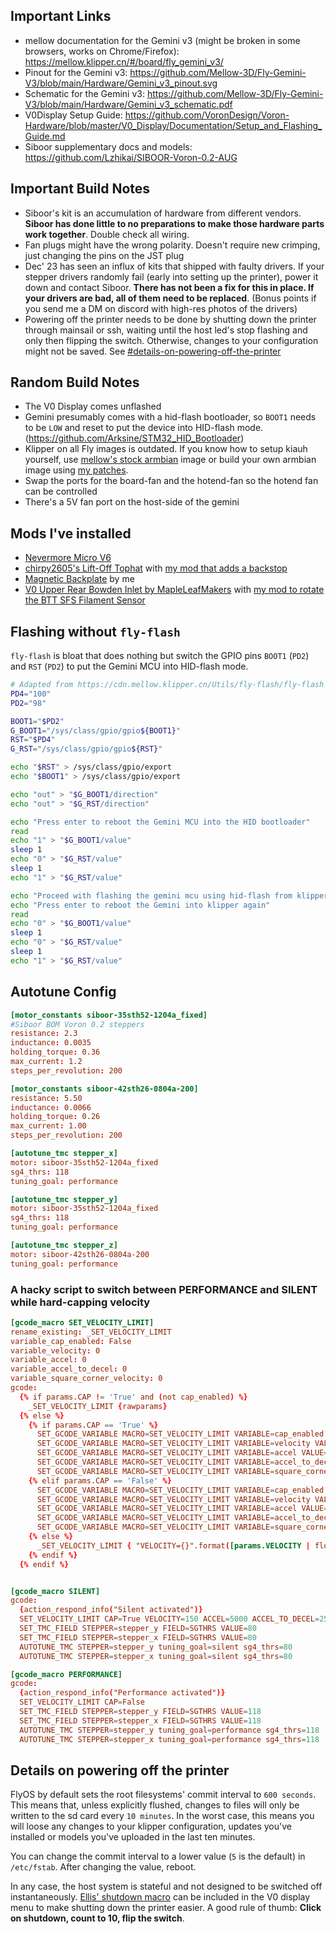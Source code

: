 ## Important Links

- mellow documentation for the Gemini v3 (might be broken in some browsers, works on Chrome/Firefox):  https://mellow.klipper.cn/#/board/fly_gemini_v3/ 
- Pinout for the Gemini v3: https://github.com/Mellow-3D/Fly-Gemini-V3/blob/main/Hardware/Gemini_v3_pinout.svg 
- Schematic for the Gemini v3: https://github.com/Mellow-3D/Fly-Gemini-V3/blob/main/Hardware/Gemini_v3_schematic.pdf
- V0Display Setup Guide: 
https://github.com/VoronDesign/Voron-Hardware/blob/master/V0_Display/Documentation/Setup_and_Flashing_Guide.md
- Siboor supplementary docs and models: 
https://github.com/Lzhikai/SIBOOR-Voron-0.2-AUG

## Important Build Notes

- Siboor's kit is an accumulation of hardware from different vendors. **Siboor has done little to no preparations to make those hardware parts work together**. Double check all wiring.
- Fan plugs might have the wrong polarity. Doesn't require new crimping, just changing the pins on the JST plug
- Dec' 23 has seen an influx of kits that shipped with faulty drivers. If your stepper drivers randomly fail (early into setting up the printer), power it down and contact Siboor. **There has not been a fix for this in place. If your drivers are bad, all of them need to be replaced**. (Bonus points if you send me a DM on discord with high-res photos of the drivers)
- Powering off the printer needs to be done by shutting down the printer through mainsail or ssh, waiting until the host led's stop flashing and only then flipping the switch. Otherwise, changes to your configuration might not be saved. See [#details-on-powering-off-the-printer](#details-on-powering-off-the-printer)

## Random Build Notes

- The V0 Display comes unflashed
- Gemini presumably comes with a hid-flash bootloader, so `BOOT1` needs to be `LOW` and reset to put the device into HID-flash mode. (<https://github.com/Arksine/STM32_HID_Bootloader>)
- Klipper on all Fly images is outdated. If you know how to setup kiauh yourself, use [mellow's stock armbian](http://mellow.klipper.cn/#/introduction/downloadimg) image or build your own armbian image using [my patches](https://github.com/reemo3dp/mellowfly-geminipi-armbian).
- Swap the ports for the board-fan and the hotend-fan so the hotend fan can be controlled
- There's a 5V fan port on the host-side of the gemini

## Mods I've installed

- [Nevermore Micro V6](https://github.com/nevermore3d/Nevermore_Micro/tree/master/V6)
- [chirpy2605's Lift-Off Tophat](https://github.com/chirpy2605/voron/tree/main/V0/Lift-Off_Tophat_Hinges) with [my mod that adds a backstop](https://www.printables.com/model/659597-chirpys-v02-lift-off-tophat-hinges-with-backstop)
- [Magnetic Backplate](https://www.printables.com/model/659597-chirpys-v02-lift-off-tophat-hinges-with-backstop) by me
- [V0 Upper Rear Bowden Inlet by MapleLeafMakers](https://github.com/MapleLeafMakers/V0_Upper_Rear_Bowden_Inlet/tree/main) with [my mod to rotate the BTT SFS Filament Sensor](https://github.com/MapleLeafMakers/V0_Upper_Rear_Bowden_Inlet/pull/1)

## Flashing without `fly-flash`

`fly-flash` is bloat that does nothing but switch the GPIO pins `BOOT1` (`PD2`) and `RST` (`PD2`) to put the Gemini MCU into HID-flash mode.

``` bash title="Put the Gemini MCU into HID mode"
# Adapted from https://cdn.mellow.klipper.cn/Utils/fly-flash/fly-flash
PD4="100"
PD2="98"

BOOT1="$PD2"
G_BOOT1="/sys/class/gpio/gpio${BOOT1}"
RST="$PD4"
G_RST="/sys/class/gpio/gpio${RST}"

echo "$RST" > /sys/class/gpio/export
echo "$BOOT1" > /sys/class/gpio/export

echo "out" > "$G_BOOT1/direction"
echo "out" > "$G_RST/direction"

echo "Press enter to reboot the Gemini MCU into the HID bootloader"
read
echo "1" > "$G_BOOT1/value"
sleep 1
echo "0" > "$G_RST/value"
sleep 1
echo "1" > "$G_RST/value"

echo "Proceed with flashing the gemini mcu using hid-flash from klipper"
echo "Press enter to reboot the Gemini into klipper again"
read
echo "0" > "$G_BOOT1/value"
sleep 1
echo "0" > "$G_RST/value"
sleep 1
echo "1" > "$G_RST/value"
```

## Autotune Config

``` toml
[motor_constants siboor-35sth52-1204a_fixed]
#Siboor BOM Voron 0.2 steppers
resistance: 2.3
inductance: 0.0035
holding_torque: 0.36
max_current: 1.2
steps_per_revolution: 200

[motor_constants siboor-42sth26-0804a-200]
resistance: 5.50
inductance: 0.0066
holding_torque: 0.26
max_current: 1.00
steps_per_revolution: 200

[autotune_tmc stepper_x]
motor: siboor-35sth52-1204a_fixed
sg4_thrs: 118
tuning_goal: performance

[autotune_tmc stepper_y]
motor: siboor-35sth52-1204a_fixed
sg4_thrs: 118
tuning_goal: performance

[autotune_tmc stepper_z]
motor: siboor-42sth26-0804a-200
tuning_goal: performance
```

### A hacky script to switch between PERFORMANCE and SILENT while hard-capping velocity

``` toml
[gcode_macro SET_VELOCITY_LIMIT]
rename_existing: _SET_VELOCITY_LIMIT
variable_cap_enabled: False
variable_velocity: 0
variable_accel: 0
variable_accel_to_decel: 0
variable_square_corner_velocity: 0
gcode:
  {% if params.CAP != 'True' and (not cap_enabled) %}
    _SET_VELOCITY_LIMIT {rawparams}
  {% else %}
    {% if params.CAP == 'True' %}
      SET_GCODE_VARIABLE MACRO=SET_VELOCITY_LIMIT VARIABLE=cap_enabled VALUE=True
      SET_GCODE_VARIABLE MACRO=SET_VELOCITY_LIMIT VARIABLE=velocity VALUE={params.VELOCITY | default(0) | float }
      SET_GCODE_VARIABLE MACRO=SET_VELOCITY_LIMIT VARIABLE=accel VALUE={params.ACCEL | default(0) | float }
      SET_GCODE_VARIABLE MACRO=SET_VELOCITY_LIMIT VARIABLE=accel_to_decel VALUE={params.ACCEL_TO_DECEL | default(0) | float }
      SET_GCODE_VARIABLE MACRO=SET_VELOCITY_LIMIT VARIABLE=square_corner_velocity VALUE={params.SQUARE_CORNER_VELOCITY | default(0) | float }
    {% elif params.CAP == 'False' %}
      SET_GCODE_VARIABLE MACRO=SET_VELOCITY_LIMIT VARIABLE=cap_enabled VALUE=False
      SET_GCODE_VARIABLE MACRO=SET_VELOCITY_LIMIT VARIABLE=velocity VALUE=0
      SET_GCODE_VARIABLE MACRO=SET_VELOCITY_LIMIT VARIABLE=accel VALUE=0
      SET_GCODE_VARIABLE MACRO=SET_VELOCITY_LIMIT VARIABLE=accel_to_decel VALUE=0
      SET_GCODE_VARIABLE MACRO=SET_VELOCITY_LIMIT VARIABLE=square_corner_velocity VALUE=0
    {% else %}
      _SET_VELOCITY_LIMIT { "VELOCITY={}".format([params.VELOCITY | float, velocity] | min) if params.VELOCITY else "" } { "ACCEL={}".format([params.ACCEL | float, accel] | min) if params.ACCEL else "" } { "ACCEL_TO_DECEL={}".format([params.ACCEL_TO_DECEL | float, accel_to_decel] | min) if params.ACCEL_TO_DECEL else "" } { "SQUARE_CORNER_VELOCITY={}".format([params.SQUARE_CORNER_VELOCITY | float, square_corner_velocity] | min) if params.SQUARE_CORNER_VELOCITY else "" }
    {% endif %}
  {% endif %}


[gcode_macro SILENT]
gcode:
  {action_respond_info("Silent activated")}
  SET_VELOCITY_LIMIT CAP=True VELOCITY=150 ACCEL=5000 ACCEL_TO_DECEL=2500 SQUARE_CORNER_VELOCITY=5
  SET_TMC_FIELD STEPPER=stepper_y FIELD=SGTHRS VALUE=80
  SET_TMC_FIELD STEPPER=stepper_x FIELD=SGTHRS VALUE=80
  AUTOTUNE_TMC STEPPER=stepper_y tuning_goal=silent sg4_thrs=80
  AUTOTUNE_TMC STEPPER=stepper_x tuning_goal=silent sg4_thrs=80

[gcode_macro PERFORMANCE]
gcode:
  {action_respond_info("Performance activated")}
  SET_VELOCITY_LIMIT CAP=False
  SET_TMC_FIELD STEPPER=stepper_y FIELD=SGTHRS VALUE=118
  SET_TMC_FIELD STEPPER=stepper_x FIELD=SGTHRS VALUE=118
  AUTOTUNE_TMC STEPPER=stepper_y tuning_goal=performance sg4_thrs=118
  AUTOTUNE_TMC STEPPER=stepper_x tuning_goal=performance sg4_thrs=118
```

## Details on powering off the printer

FlyOS by default sets the root filesystems' commit interval to `600 seconds`. This means that, unless explicitly flushed, changes to files will only be written to the sd card every `10 minutes`. In the worst case, this means you will loose any changes to your klipper configuration, updates you've installed or models you've uploaded in the last ten minutes.

You can change the commit interval to a lower value (`5` is the default) in `/etc/fstab`. After changing the value, reboot.

In any case, the host system is stateful and not designed to be switched off instantaneously. [Ellis' shutdown macro](https://ellis3dp.com/Print-Tuning-Guide/articles/useful_macros/shut_down_host.html) can be included in the V0 display menu to make shutting down the printer easier. A good rule of thumb: **Click on shutdown, count to 10, flip the switch**.
